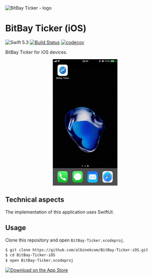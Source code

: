 <img src="https://cdn.rawgit.com/albinekcom/29fe998ef7459a1e5096b496b090d68f/raw/7fbf69734ba866281984ec56dc0f68adace3c223/bitbay_ticker_logo.svg" alt="BitBay Ticker - logo">

# BitBay Ticker (iOS)

![Swift 5.3](https://img.shields.io/badge/Swift-5.3-orange.svg)
[![Build Status](https://travis-ci.com/albinekcom/BitBay-Ticker-iOS.svg?branch=master)](https://travis-ci.com/albinekcom/BitBay-Ticker-iOS)
[![codecov](https://codecov.io/gh/albinekcom/BitBay-Ticker-iOS/branch/master/graph/badge.svg?token=Y8ZkSmohRq)](https://codecov.io/gh/albinekcom/BitBay-Ticker-iOS)

BitBay Ticker for iOS devices.

<p align="center">
  <img src ="./Assets/demo.gif" width="204" height="400">
</p>

## Technical aspects

The implementation of this application uses SwiftUI.

## Usage

Clone this repository and open `BitBay-Ticker.xcodeproj`.

```bash
$ git clone https://github.com/albinekcom/BitBay-Ticker-iOS.git
$ cd BitBay-Ticker-iOS
$ open BitBay-Ticker.xcodeproj
```

<a href="https://itunes.apple.com/us/app/bitbay-ticker/id1253576340?ls=1&mt=8"><img src="https://cdn.rawgit.com/albinekcom/84a4ee9134a4eafed7b0bd6e0a5dcc86/raw/958e9f4d1ecc42e136cc949ad607b81624691db6/download_on_the_app_store.svg" alt="Download on the App Store"></a>
